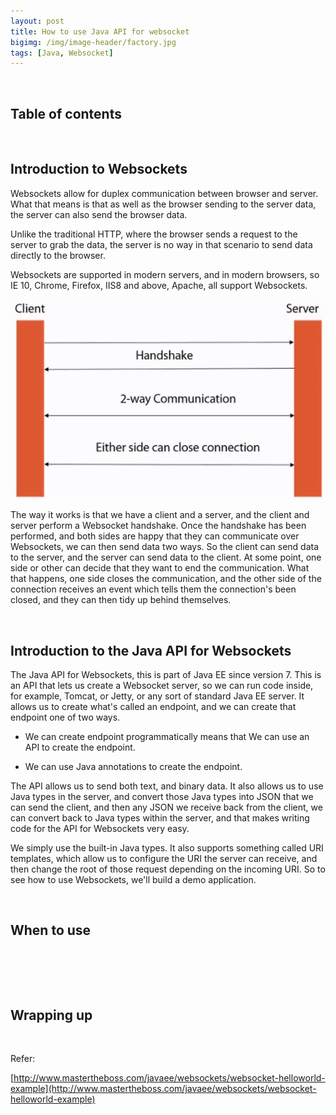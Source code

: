 ```yaml
---
layout: post
title: How to use Java API for websocket
bigimg: /img/image-header/factory.jpg
tags: [Java, Websocket]
---
```




<br>

## Table of contents





<br>

## Introduction to Websockets

Websockets allow for duplex communication between browser and server. What that means is that as well as the browser sending to the server data, the server can also send the browser data.

Unlike the traditional HTTP, where the browser sends a request to the server to grab the data, the server is no way in that scenario to send data directly to the browser.

Websockets are supported in modern servers, and in modern browsers, so IE 10, Chrome, Firefox, IIS8 and above, Apache, all support Websockets.

![](../img/Websocket/connection-websockets.png)

The way it works is that we have a client and a server, and the client and server perform a Websocket handshake. Once the handshake has been performed, and both sides are happy that they can communicate over Websockets, we can then send data two ways. So the client can send data to the server, and the server can send data to the client. At some point, one side or other can decide that they want to end the communication. What that happens, one side closes the communication, and the other side of the connection receives an event which tells them the connection's been closed, and they can then tidy up behind themselves.

<br>

## Introduction to the Java API for Websockets

The Java API for Websockets, this is part of Java EE since version 7. This is an API that lets us create a Websocket server, so we can run code inside, for example, Tomcat, or Jetty, or any sort of standard Java EE server. It allows us to create what's called an endpoint, and we can create that endpoint one of two ways.
- We can create endpoint programmatically means that We can use an API to create the endpoint.

- We can use Java annotations to create the endpoint.

The API allows us to send both text, and binary data. It also allows us to use Java types in the server, and convert those Java types into JSON that we can send the client, and then any JSON we receive back from the client, we can convert back to Java types within the server, and that makes writing code for the API for Websockets very easy.

We simply use the built-in Java types. It also supports something called URI templates, which allow us to configure the URI the server can receive, and then change the root of those request depending on the incoming URI. So to see how to use Websockets, we'll build a demo application.



<br>

## When to use






<br>

## 



<br>

## Wrapping up








<br>

Refer:

[http://www.mastertheboss.com/javaee/websockets/websocket-helloworld-example](http://www.mastertheboss.com/javaee/websockets/websocket-helloworld-example)